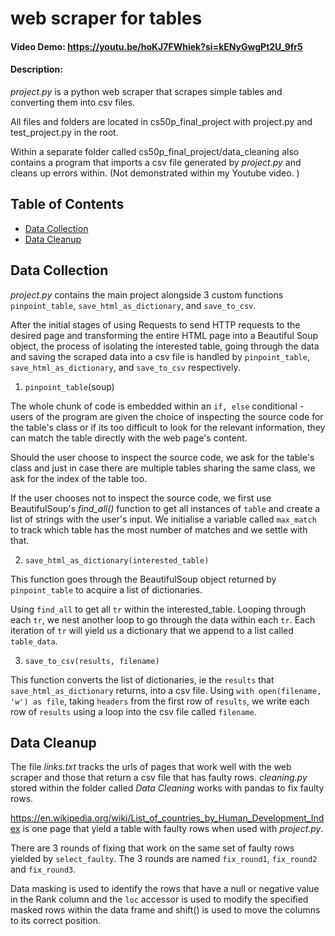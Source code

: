 # web scraper for tables
#### Video Demo:  https://youtu.be/hoKJ7FWhiek?si=kENyGwgPt2U_9fr5
#### Description:

_project.py_ is a python web scraper that scrapes simple tables and converting them into csv files.

All files and folders are located in cs50p_final_project with project.py and test_project.py in the root.

Within a separate folder called cs50p_final_project/data_cleaning also contains a program that imports a csv file generated by _project.py_ and cleans up errors within. (Not demonstrated within my Youtube video. )


## Table of Contents

- [Data Collection](#data-collection)
- [Data Cleanup](#data-cleanup)

## Data Collection

_project.py_ contains the main project alongside 3 custom functions `pinpoint_table`, `save_html_as_dictionary`, and `save_to_csv`.


After the initial stages of using Requests to send HTTP requests to the desired page and transforming the entire HTML page into a Beautiful Soup object, the process of isolating the interested table, going through the data and saving the scraped data into a csv file is handled by `pinpoint_table`, `save_html_as_dictionary`, and `save_to_csv` respectively.

1. `pinpoint_table`(soup)

The whole chunk of code is embedded within an `if, else` conditional - users of the program are given the choice of inspecting the source code for the table's class or if its too difficult to look for the relevant information, they can match the table directly with the web page's content.

Should the user choose to inspect the source code, we ask for the table's class and just in case there are multiple tables sharing the same class, we ask for the index of the table too.

If the user chooses not to inspect the source code, we first use BeautifulSoup's _find_all()_ function to get all instances of `table`  and create a list of strings with the user's input. We initialise a variable called `max_match`  to track which table has the most number of matches and we settle with that.

2. `save_html_as_dictionary(interested_table)`

This function goes through the BeautifulSoup object returned by `pinpoint_table` to acquire a list of dictionaries.

Using `find_all` to get all `tr` within the interested_table. Looping through each `tr`, we nest another loop to go through the data within each `tr`. Each iteration of `tr` will yield us a dictionary that we append to a list called `table_data`.

3. `save_to_csv(results, filename)`

This function converts the list of dictionaries, ie the `results` that `save_html_as_dictionary` returns, into a csv file. Using `with open(filename, 'w') as file`, taking `headers` from the first row of `results`, we write each row of `results` using a loop into the csv file called `filename`.

## Data Cleanup

The file _links.txt_ tracks the urls of pages that work well with the web scraper and those that return a csv file that has faulty rows. _cleaning.py_ stored within the folder called _Data Cleaning_ works with pandas to fix faulty rows.

https://en.wikipedia.org/wiki/List_of_countries_by_Human_Development_Index is one page that yield a table with faulty rows when used with _project.py_.

There are 3 rounds of fixing that work on the same set of faulty rows yielded by `select_faulty`. The 3 rounds are named `fix_round1`, `fix_round2` and `fix_round3`.

Data masking is used to identify the rows that have a null or negative value in the Rank column and the `loc` accessor is used to modify the specified masked rows within the data frame and shift() is used to move the columns to its correct position.
